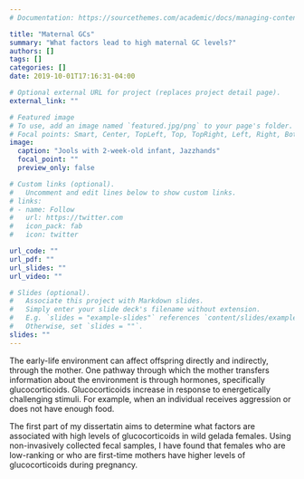 ```yaml
---
# Documentation: https://sourcethemes.com/academic/docs/managing-content/

title: "Maternal GCs"
summary: "What factors lead to high maternal GC levels?"
authors: []
tags: []
categories: []
date: 2019-10-01T17:16:31-04:00

# Optional external URL for project (replaces project detail page).
external_link: ""

# Featured image
# To use, add an image named `featured.jpg/png` to your page's folder.
# Focal points: Smart, Center, TopLeft, Top, TopRight, Left, Right, BottomLeft, Bottom, BottomRight.
image:
  caption: "Jools with 2-week-old infant, Jazzhands"
  focal_point: ""
  preview_only: false

# Custom links (optional).
#   Uncomment and edit lines below to show custom links.
# links:
# - name: Follow
#   url: https://twitter.com
#   icon_pack: fab
#   icon: twitter

url_code: ""
url_pdf: ""
url_slides: ""
url_video: ""

# Slides (optional).
#   Associate this project with Markdown slides.
#   Simply enter your slide deck's filename without extension.
#   E.g. `slides = "example-slides"` references `content/slides/example-slides.md`.
#   Otherwise, set `slides = ""`.
slides: ""
---
```


The early-life environment can affect offspring directly and indirectly, through the mother. One pathway through which the mother transfers information about the environment is through hormones, specifically glucocorticoids. Glucocorticoids increase in response to energetically challenging stimuli. For example, when an individual receives aggression or does not have enough food. 

The first part of my dissertatin aims to determine what factors are associated with high levels of glucocorticoids in wild gelada females. Using non-invasively collected fecal samples, I have found that females who are low-ranking or who are first-time mothers have higher levels of glucocorticoids during pregnancy. 
